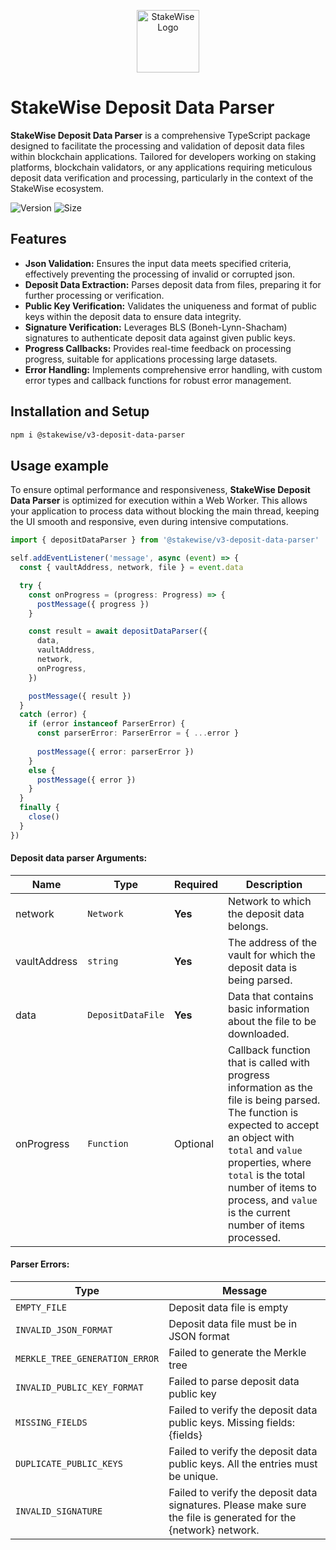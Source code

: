 <p align="center">
  <img src="https://app.stakewise.io/logo512.png" alt="StakeWise Logo" width="100">
</p>

# StakeWise Deposit Data Parser

**StakeWise Deposit Data Parser** is a comprehensive TypeScript package designed to facilitate the processing and validation of deposit data files within blockchain applications. Tailored for developers working on staking platforms, blockchain validators, or any applications requiring meticulous deposit data verification and processing, particularly in the context of the StakeWise ecosystem.

![Version](https://img.shields.io/npm/v/@stakewise/v3-deposit-data-parser)
![Size](https://img.shields.io/bundlephobia/min/@stakewise/v3-deposit-data-parser?label=Size)

## Features

- **Json Validation:** Ensures the input data meets specified criteria, effectively preventing the processing of invalid or corrupted json.
- **Deposit Data Extraction:** Parses deposit data from files, preparing it for further processing or verification.
- **Public Key Verification:** Validates the uniqueness and format of public keys within the deposit data to ensure data integrity.
- **Signature Verification:** Leverages BLS (Boneh-Lynn-Shacham) signatures to authenticate deposit data against given public keys.
- **Progress Callbacks:** Provides real-time feedback on processing progress, suitable for applications processing large datasets.
- **Error Handling:** Implements comprehensive error handling, with custom error types and callback functions for robust error management.

## Installation and Setup
```bash
npm i @stakewise/v3-deposit-data-parser
```

## Usage example
To ensure optimal performance and responsiveness, **StakeWise Deposit Data Parser** is optimized for execution within a Web Worker. This allows your application to process data without blocking the main thread, keeping the UI smooth and responsive, even during intensive computations.

```typescript
import { depositDataParser } from '@stakewise/v3-deposit-data-parser'

self.addEventListener('message', async (event) => {
  const { vaultAddress, network, file } = event.data

  try {
    const onProgress = (progress: Progress) => {
      postMessage({ progress })
    }

    const result = await depositDataParser({
      data,
      vaultAddress,
      network,
      onProgress,
    })

    postMessage({ result })
  }
  catch (error) {
    if (error instanceof ParserError) {
      const parserError: ParserError = { ...error }
      
      postMessage({ error: parserError })
    }
    else {
      postMessage({ error })
    }
  }
  finally {
    close()
  }
})

```
#### Deposit data parser Arguments:

| Name         | Type      | Required | Description                                                                                                                                                                                                                                                                            |
|--------------|-------------|----------|----------------------------------------------------------------------------------------------------------------------------------------------------------------------------------------------------------------------------------------------------------------------------------------|
| network      | `Network`   | **Yes**  | Network to which the deposit data belongs.                                                                                                                                                                                                                                             |
| vaultAddress | `string`    | **Yes**  | The address of the vault for which the deposit data is being parsed.                                                                                                                                                                                                                   |
| data         | `DepositDataFile` | **Yes**  | Data that contains basic information about the file to be downloaded.                                                                                                                                                                                                                  |
| onProgress   | `Function`  | Optional | Callback function that is called with progress information as the file is being parsed. The function is expected to accept an object with `total` and `value` properties, where `total` is the total number of items to process, and `value` is the current number of items processed. |


#### Parser Errors:
| Type | Message |
|------------|---------|
| `EMPTY_FILE` | Deposit data file is empty
| `INVALID_JSON_FORMAT` | Deposit data file must be in JSON format
| `MERKLE_TREE_GENERATION_ERROR` | Failed to generate the Merkle tree
| `INVALID_PUBLIC_KEY_FORMAT` | Failed to parse deposit data public key
| `MISSING_FIELDS` | Failed to verify the deposit data public keys. Missing fields: {fields}
| `DUPLICATE_PUBLIC_KEYS` | Failed to verify the deposit data public keys. All the entries must be unique.
| `INVALID_SIGNATURE` | Failed to verify the deposit data signatures. Please make sure the file is generated for the {network} network.
